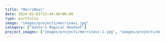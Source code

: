 ```yaml
---
title: "MerriNavi"
date: 2024-02-01T13:44:46+06:00
type: portfolio
image: "images/projects/merrinavi.jpg"
category: ["Santa's Magical Headset"]
project_images: ["images/projects/merrinavi-1.jpg", "images/projects/merrinavi-2.jpg", "images/projects/merrinavi-3.jpg", "images/projects/merrinavi-4.jpg", "images/projects/merrinavi-5.jpg", "images/projects/merrinavi-6.jpg"]
---
```

